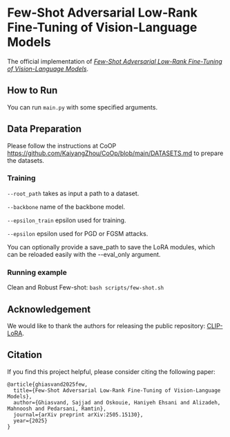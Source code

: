 # Few-Shot Adversarial Low-Rank Fine-Tuning of Vision-Language Models
The official implementation of [*Few-Shot Adversarial Low-Rank Fine-Tuning of Vision-Language Models*](https://arxiv.org/pdf/2505.15130).
## How to Run

You can run `main.py` with some specified arguments.

## Data Preparation
Please follow the instructions at CoOP https://github.com/KaiyangZhou/CoOp/blob/main/DATASETS.md to prepare the datasets.

### Training

`--root_path` takes as input a path to a dataset.

`--backbone` name of the backbone model.

`--epsilon_train` epsilon used for training.

`--epsilon` epsilon used for PGD or FGSM attacks.

You can optionally provide a save_path to save the LoRA modules, which can be reloaded easily with the --eval_only argument. 

### Running example

Clean and Robust Few-shot: `bash scripts/few-shot.sh`


## Acknowledgement

We would like to thank the authors for releasing the public repository: [CLIP-LoRA](https://github.com/aheldis/CLIP-LoRA).

## Citation
If you find this project helpful, please consider citing the following paper:
```
@article{ghiasvand2025few,
  title={Few-Shot Adversarial Low-Rank Fine-Tuning of Vision-Language Models},
  author={Ghiasvand, Sajjad and Oskouie, Haniyeh Ehsani and Alizadeh, Mahnoosh and Pedarsani, Ramtin},
  journal={arXiv preprint arXiv:2505.15130},
  year={2025}
}
```
